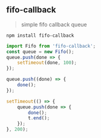 ## fifo-callback

> simple fifo callback queue

```
npm install fifo-callback
```

```javascript
import Fifo from 'fifo-callback';
const queue = new Fifo();
queue.push(done => {
    setTimeout(done, 100);
});

queue.push((done) => {
    done();
});

setTimeout(() => {
    queue.push(done => {
        done();
        t.end();
    });
}, 200);
```
